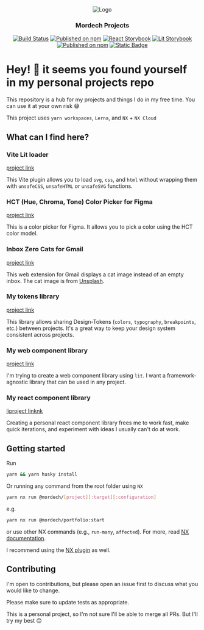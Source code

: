 <div align="center">
<picture >
  <source media="(prefers-color-scheme: dark)" srcset="https://user-images.githubusercontent.com/71976177/209589282-346c2808-4e49-4810-a9fa-fdf0caee2bd1.svg">
  <source media="(prefers-color-scheme: light)" srcset="https://user-images.githubusercontent.com/71976177/209589269-d4a389b4-6334-430b-aadc-83eff429ff25.svg">
  <img alt="Logo" src="https://user-images.githubusercontent.com/71976177/209589282-346c2808-4e49-4810-a9fa-fdf0caee2bd1.svg">
</picture>

### Mordech Projects

[![Build Status](https://github.com/Mordech/mordech-projects/actions/workflows/main.yml/badge.svg)](https://github.com/Mordech/mordech-projects/actions/workflows/main.yml)
[![Published on npm](https://img.shields.io/npm/v/@mordech/tokens.svg?logo=npm&label=Tokens&logoColor=FFF)](https://www.npmjs.com/package/@mordech/tokens)
[![React Storybook](https://img.shields.io/badge/React-Storybook-FF4785?logo=React&style=flat&logoColor=FFF)](https://mordech-react-components.netlify.app/)
[![Lit Storybook](https://img.shields.io/badge/Lit-Storybook-FF4785?logo=Lit&style=flat&logoColor=FFF)](https://mordech-web-components.netlify.app/)
[![Published on npm](https://img.shields.io/npm/v/@mordech/vite-lit-loader.svg?logo=npm&label=Vite%20Lit%20Loader&logoColor=FFF)](https://www.npmjs.com/package/@mordech/vite-lit-loader) [![Static Badge](https://img.shields.io/badge/HCT_Color_Picker-black?style=flat&logo=figma&logoColor=white&labelColor=black)
](https://www.figma.com/community/plugin/1227923985322908257/hct-color-picker)

</div>

# Hey! 👋 it seems you found yourself in my personal projects repo

This repository is a hub for my projects and things I do in my free time. You can use it at your own risk 😅

This project uses `yarn workspaces`, `Lerna`, and `NX` + `NX Cloud`

## What can I find here?

### Vite Lit loader

[project link](/packages/vite-lit-loader/)

This Vite plugin allows you to load `svg`, `css`, and `html` without wrapping them with `unsafeCSS`, `unsafeHTML` or `unsafeSVG` functions.

### HCT (Hue, Chroma, Tone) Color Picker for Figma

[project link](/apps/hct-color-picker/)

This is a color picker for Figma. It allows you to pick a color using the HCT color model.

### Inbox Zero Cats for Gmail

[project link](/apps/inbox-zero-cats-for-gmail/)

This web extension for Gmail displays a cat image instead of an empty inbox. The cat image is from [Unsplash](https://unsplash.com/).

### My tokens library

[project link](/packages/tokens/)

This library allows sharing Design-Tokens (`colors`, `typography`, `breakpoints`, etc.) between projects. It's a great way to keep your design system consistent across projects.

### My web component library

[project link](/packages/web-components/)

I'm trying to create a web component library using `lit`. I want a framework-agnostic library that can be used in any project.

### My react component library

[liproject linknk](/packages/react-components/)

Creating a personal react component library frees me to work fast, make quick iterations, and experiment with ideas I usually can't do at work.

## Getting started

Run

```bash
yarn && yarn husky install
```

Or running any command from the root folder using `NX`

```bash
yarn nx run @mordech/[project][:target][:configuration]
```

e.g.

```bash
yarn nx run @mordech/portfolio:start
```

or use other NX commands (e.g., `run-many`, `affected`). For more, read [NX documentation](https://nx.dev/reference/commands#nx-cli-commands).

I recommend using the [NX plugin](https://nx.dev/core-features/integrate-with-editors) as well.

## Contributing

I'm open to contributions, but please open an issue first to discuss what you would like to change.

Please make sure to update tests as appropriate.

This is a personal project, so I'm not sure I'll be able to merge all PRs. But I'll try my best 😊
